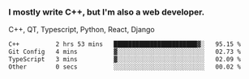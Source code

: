 <h3>I mostly write C++, but I'm also a web developer.</h3>
<p>C++, QT, Typescript, Python, React, Django</p>

<!--START_SECTION:waka-->

```txt
C++          2 hrs 53 mins   ███████████████████████▓░   95.15 %
Git Config   4 mins          ▓░░░░░░░░░░░░░░░░░░░░░░░░   02.73 %
TypeScript   3 mins          ▓░░░░░░░░░░░░░░░░░░░░░░░░   02.09 %
Other        0 secs          ░░░░░░░░░░░░░░░░░░░░░░░░░   00.02 %
```

<!--END_SECTION:waka-->
